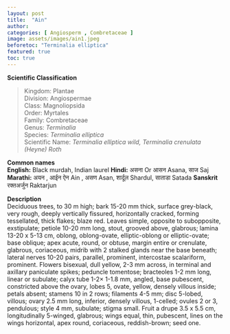 ```yaml
---
layout: post
title:  "Ain"
author: 
categories: [ Angiosperm , Combretaceae ]
image: assets/images/ain1.jpeg
beforetoc: "Terminalia elliptica"
featured: true
toc: true
---
```

  
**Scientific Classification**  
>Kingdom:			Plantae  
>Division:			Angiospermae  
>Class:				Magnoliopsida  
>Order:				Myrtales  
>Family:			Combretaceae  
>Genus:				*Terminalia*  
>Species:			*Terminalia elliptica*  
>Scientific Name:	*Terminalia elliptica wild, Terminalia crenulata (Heyne) Roth*  
  
**Common names**  
**English:** Black murdah, Indian laurel
**Hindi:**  असना Or आसन Asana, साज Saj
**Marathi:** अयन , आईन  ऐन Ain , असण Asan, शार्दूल Shardul, साताडा Satada
**Sanskrit** रक्तअर्जुन Raktarjun
  
**Description**  
Deciduous trees, to 30 m high; bark 15-20 mm thick, surface grey-black, very rough, deeply vertically fissured, horizontally cracked, forming tessellated, thick flakes; blaze red. Leaves simple, opposite to subopposite, exstipulate; petiole 10-20 mm long, stout, grooved above, glabrous; lamina 13-20 x 5-13 cm, oblong, oblong-ovate, elliptic-oblong or elliptic-ovate; base oblique; apex acute, round, or obtuse, margin entire or crenulate, glabrous, coriaceous, midrib with 2 stalked glands near the base beneath; lateral nerves 10-20 pairs, parallel, prominent, intercostae scalariform, prominent. Flowers bisexual, dull yellow, 2-3 mm across, in terminal and axillary paniculate spikes; peduncle tomentose; bracteoles 1-2 mm long, linear or subulate; calyx tube 1-2× 1-1.8 mm, angled, base pubescent, constricted above the ovary, lobes 5, ovate, yellow, densely villous inside; petals absent; stamens 10 in 2 rows; filaments 4-5 mm; disc 5-lobed, villous; ovary 2.5 mm long, inferior, densely villous, 1-celled; ovules 2 or 3, pendulous; style 4 mm, subulate; stigma small. Fruit a drupe 3.5 x 5.5 cm, longitudinally 5-winged, glabrous; wings equal, thin, pubescent, lines on the wings horizontal, apex round, coriaceous, reddish-brown; seed one.
